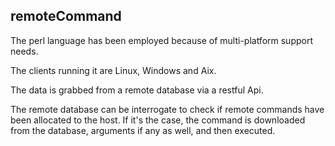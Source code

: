 ## remoteCommand

The perl language has been employed because of multi-platform support needs.

The clients running it are Linux, Windows and Aix.

The data is grabbed from a remote database via a restful Api.

The remote database can be interrogate to check if remote commands have been
allocated to the host. If it's the case, the command is downloaded from the database, arguments if any as well,
and then executed.
